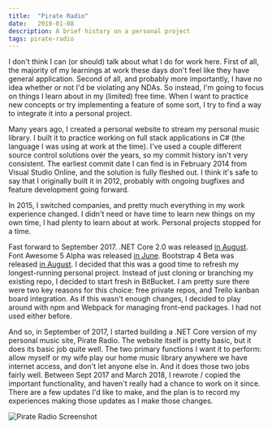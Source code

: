 ```yaml
---
title:  "Pirate Radio"
date:   2019-01-08
description: A brief history on a personal project
tags: pirate-radio
---
```


I don't think I can (or should) talk about what I do for work here. First of all, the majority of my learnings at work these days don't feel like they have general application. Second of all, and probably more importantly, I have no idea whether or not I'd be violating any NDAs. So instead, I'm going to focus on things I learn about in my (limited) free time. When I want to practice new concepts or try implementing a feature of some sort, I try to find a way to integrate it into a personal project.

Many years ago, I created a personal website to stream my personal music library. I built it to practice working on full stack applications in C# (the language I was using at work at the time). I've used a couple different source control solutions over the years, so my commit history isn't very consistent. The earliest commit date I can find is in February 2014 from Visual Studio Online, and the solution is fully fleshed out. I think it's safe to say that I originally built it in 2012, probably with ongoing bugfixes and feature development going forward.

In 2015, I switched companies, and pretty much everything in my work experience changed. I didn't need or have time to learn new things on my own time, I had plenty to learn about at work. Personal projects stopped for a time.

Fast forward to September 2017. .NET Core 2.0 was released [in August](https://blogs.msdn.microsoft.com/dotnet/2017/08/14/announcing-net-core-2-0/). Font Awesome 5 Alpha was released [in June](https://www.kickstarter.com/projects/232193852/font-awesome-5/posts/1919869). Bootstrap 4 Beta was released [in August](https://blog.getbootstrap.com/2017/08/10/bootstrap-4-beta/). I decided that this was a good time to refresh my longest-running personal project. Instead of just cloning or branching my existing repo, I decided to start fresh in BitBucket. I am pretty sure there were two key reasons for this choice: free private repos, and Trello kanban board integration. As if this wasn't enough changes, I decided to play around with npm and Webpack for managing front-end packages. I had not used either before.

And so, in September of 2017, I started building a .NET Core version of my personal music site, Pirate Radio. The website itself is pretty basic, but it does its basic job quite well. The two primary functions I want it to perform: allow myself or my wife play our home music library anywhere we have internet access, and don't let anyone else in. And it does those two jobs fairly well. Between Sept 2017 and March 2018, I rewrote / copied the important functionality, and haven't really had a chance to work on it since. There are a few updates I'd like to make, and the plan is to record my experiences making those updates as I make those changes.

<img src="{{ '/assets/img/2019-01-08-pirate-radio-01.png' | relative_url }}" class="img-fluid" alt="Pirate Radio Screenshot">